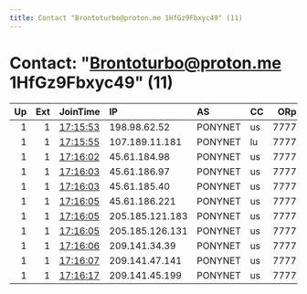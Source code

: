 ```yaml
---
title: Contact "Brontoturbo@proton.me 1HfGz9Fbxyc49" (11)
---
```


# Contact: "Brontoturbo@proton.me 1HfGz9Fbxyc49" (11)

|   Up |   Ext | JoinTime                                                                                              | IP              | AS      | CC   |   ORp |   Dirp | OS    | Version   | Nickname   |   eFamMembers |
|-----:|------:|:------------------------------------------------------------------------------------------------------|:----------------|:--------|:-----|------:|-------:|:------|:----------|:-----------|--------------:|
|    1 |     1 | [17:15:53](https://nusenu.github.io/OrNetStats/w/relay/86F37412C440B1DC0E90F96B06EDCAD241319A9D.html) | 198.98.62.52    | PONYNET | us   |  7777 |      0 | Linux | 0.4.7.12  | BrontoNode |            11 |
|    1 |     1 | [17:15:55](https://nusenu.github.io/OrNetStats/w/relay/95AA7640859ECB062ECA5EA6F1B86DAFFC000767.html) | 107.189.11.181  | PONYNET | lu   |  7777 |      0 | Linux | 0.4.7.12  | BrontoNode |            11 |
|    1 |     1 | [17:16:02](https://nusenu.github.io/OrNetStats/w/relay/D4E60BFE4BE82C6670BE5F621BB68BAE55AE49EC.html) | 45.61.184.98    | PONYNET | us   |  7777 |      0 | Linux | 0.4.7.12  | BrontoNode |            11 |
|    1 |     1 | [17:16:03](https://nusenu.github.io/OrNetStats/w/relay/583DF390990D8D1F3763F25952318095633124A3.html) | 45.61.186.97    | PONYNET | us   |  7777 |      0 | Linux | 0.4.7.12  | BrontoNode |            11 |
|    1 |     1 | [17:16:03](https://nusenu.github.io/OrNetStats/w/relay/CE672BCB090DAF5A6E7FB3A647840AEDA3E5163B.html) | 45.61.185.40    | PONYNET | us   |  7777 |      0 | Linux | 0.4.7.12  | BrontoNode |            11 |
|    1 |     1 | [17:16:05](https://nusenu.github.io/OrNetStats/w/relay/26C22128CE1BEB5C75403DFBF59BDFE508FDF79D.html) | 45.61.186.221   | PONYNET | us   |  7777 |      0 | Linux | 0.4.7.12  | BrontoNode |            11 |
|    1 |     1 | [17:16:05](https://nusenu.github.io/OrNetStats/w/relay/503E4F6A470FA652C4202757B677420E14A3D652.html) | 205.185.121.183 | PONYNET | us   |  7777 |      0 | Linux | 0.4.7.12  | BrontoNode |            11 |
|    1 |     1 | [17:16:05](https://nusenu.github.io/OrNetStats/w/relay/E9DF91DD7F293164E7BDF90EC8F8551C38EB2919.html) | 205.185.126.131 | PONYNET | us   |  7777 |      0 | Linux | 0.4.7.12  | BrontoNode |            11 |
|    1 |     1 | [17:16:06](https://nusenu.github.io/OrNetStats/w/relay/82636F8A03876567BE7BB4F5EDF7F2053BC04A06.html) | 209.141.34.39   | PONYNET | us   |  7777 |      0 | Linux | 0.4.7.12  | BrontoNode |            11 |
|    1 |     1 | [17:16:07](https://nusenu.github.io/OrNetStats/w/relay/51A49A3976C609BBDF899FC27814E7D12E1655F7.html) | 209.141.47.141  | PONYNET | us   |  7777 |      0 | Linux | 0.4.7.12  | BrontoNode |            11 |
|    1 |     1 | [17:16:17](https://nusenu.github.io/OrNetStats/w/relay/1BDC78F776258CF8ED4D7FE4A961AFAF3E4A48FC.html) | 209.141.45.199  | PONYNET | us   |  7777 |      0 | Linux | 0.4.7.12  | BrontoNode |            11 |
